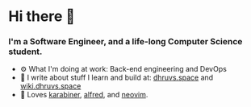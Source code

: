 Hi there 👋
===

### I'm a Software Engineer, and a life-long Computer Science student.


- ⚙️  What I'm doing at work: Back-end engineering and DevOps
- 🌱 I write about stuff I learn and build at:
    [dhruvs.space](https://dhruvs.space) and [wiki.dhruvs.space](https://wiki.dhruvs.space)
- 💙 Loves [karabiner](https://karabiner-elements.pqrs.org/), [alfred](https://www.alfredapp.com/), and [neovim](https://github.com/neovim/neovim).
